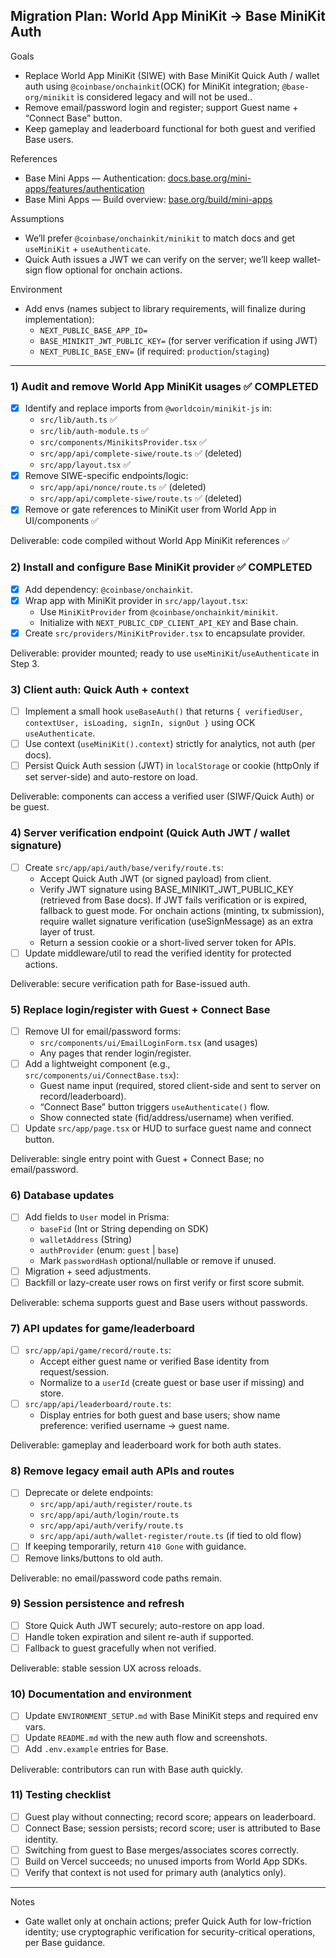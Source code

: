 ## Migration Plan: World App MiniKit → Base MiniKit Auth

Goals

- Replace World App MiniKit (SIWE) with Base MiniKit Quick Auth / wallet auth using `@coinbase/onchainkit`(OCK) for MiniKit integration; `@base-org/minikit` is considered legacy and will not be used..
- Remove email/password login and register; support Guest name + “Connect Base” button.
- Keep gameplay and leaderboard functional for both guest and verified Base users.

References

- Base Mini Apps — Authentication: [docs.base.org/mini-apps/features/authentication](https://docs.base.org/mini-apps/features/authentication)
- Base Mini Apps — Build overview: [base.org/build/mini-apps](https://www.base.org/build/mini-apps)

Assumptions

- We’ll prefer `@coinbase/onchainkit/minikit` to match docs and get `useMiniKit` + `useAuthenticate`.
- Quick Auth issues a JWT we can verify on the server; we’ll keep wallet-sign flow optional for onchain actions.

Environment

- Add envs (names subject to library requirements, will finalize during implementation):
  - `NEXT_PUBLIC_BASE_APP_ID=`
  - `BASE_MINIKIT_JWT_PUBLIC_KEY=` (for server verification if using JWT)
  - `NEXT_PUBLIC_BASE_ENV=` (if required: `production`/`staging`)

---

### 1) Audit and remove World App MiniKit usages ✅ COMPLETED

- [x] Identify and replace imports from `@worldcoin/minikit-js` in:
  - `src/lib/auth.ts` ✅
  - `src/lib/auth-module.ts` ✅
  - `src/components/MinikitsProvider.tsx` ✅
  - `src/app/api/complete-siwe/route.ts` ✅ (deleted)
  - `src/app/layout.tsx` ✅
- [x] Remove SIWE-specific endpoints/logic:
  - `src/app/api/nonce/route.ts` ✅ (deleted)
  - `src/app/api/complete-siwe/route.ts` ✅ (deleted)
- [x] Remove or gate references to MiniKit user from World App in UI/components ✅

Deliverable: code compiled without World App MiniKit references ✅

### 2) Install and configure Base MiniKit provider ✅ COMPLETED

- [x] Add dependency: `@coinbase/onchainkit`.
- [x] Wrap app with MiniKit provider in `src/app/layout.tsx`:
  - Use `MiniKitProvider` from `@coinbase/onchainkit/minikit`.
  - Initialize with `NEXT_PUBLIC_CDP_CLIENT_API_KEY` and Base chain.
- [x] Create `src/providers/MiniKitProvider.tsx` to encapsulate provider.

Deliverable: provider mounted; ready to use `useMiniKit`/`useAuthenticate` in Step 3.

### 3) Client auth: Quick Auth + context

- [ ] Implement a small hook `useBaseAuth()` that returns `{ verifiedUser, contextUser, isLoading, signIn, signOut }` using OCK `useAuthenticate`.
- [ ] Use context (`useMiniKit().context`) strictly for analytics, not auth (per docs).
- [ ] Persist Quick Auth session (JWT) in `localStorage` or cookie (httpOnly if set server-side) and auto-restore on load.

Deliverable: components can access a verified user (SIWF/Quick Auth) or be guest.

### 4) Server verification endpoint (Quick Auth JWT / wallet signature)

- [ ] Create `src/app/api/auth/base/verify/route.ts`:
  - Accept Quick Auth JWT (or signed payload) from client.
  - Verify JWT signature using BASE_MINIKIT_JWT_PUBLIC_KEY (retrieved from Base docs). If JWT fails verification or is expired, fallback to guest mode. For onchain actions (minting, tx submission), require wallet signature verification (useSignMessage) as an extra layer of trust.
  - Return a session cookie or a short-lived server token for APIs.
- [ ] Update middleware/util to read the verified identity for protected actions.

Deliverable: secure verification path for Base-issued auth.

### 5) Replace login/register with Guest + Connect Base

- [ ] Remove UI for email/password forms:
  - `src/components/ui/EmailLoginForm.tsx` (and usages)
  - Any pages that render login/register.
- [ ] Add a lightweight component (e.g., `src/components/ui/ConnectBase.tsx`):
  - Guest name input (required, stored client-side and sent to server on record/leaderboard).
  - “Connect Base” button triggers `useAuthenticate()` flow.
  - Show connected state (fid/address/username) when verified.
- [ ] Update `src/app/page.tsx` or HUD to surface guest name and connect button.

Deliverable: single entry point with Guest + Connect Base; no email/password.

### 6) Database updates

- [ ] Add fields to `User` model in Prisma:
  - `baseFid` (Int or String depending on SDK)
  - `walletAddress` (String)
  - `authProvider` (enum: `guest` | `base`)
  - Mark `passwordHash` optional/nullable or remove if unused.
- [ ] Migration + seed adjustments.
- [ ] Backfill or lazy-create user rows on first verify or first score submit.

Deliverable: schema supports guest and Base users without passwords.

### 7) API updates for game/leaderboard

- [ ] `src/app/api/game/record/route.ts`:
  - Accept either guest name or verified Base identity from request/session.
  - Normalize to a `userId` (create guest or base user if missing) and store.
- [ ] `src/app/api/leaderboard/route.ts`:
  - Display entries for both guest and base users; show name preference: verified username → guest name.

Deliverable: gameplay and leaderboard work for both auth states.

### 8) Remove legacy email auth APIs and routes

- [ ] Deprecate or delete endpoints:
  - `src/app/api/auth/register/route.ts`
  - `src/app/api/auth/login/route.ts`
  - `src/app/api/auth/verify/route.ts`
  - `src/app/api/auth/wallet-register/route.ts` (if tied to old flow)
- [ ] If keeping temporarily, return `410 Gone` with guidance.
- [ ] Remove links/buttons to old auth.

Deliverable: no email/password code paths remain.

### 9) Session persistence and refresh

- [ ] Store Quick Auth JWT securely; auto-restore on app load.
- [ ] Handle token expiration and silent re-auth if supported.
- [ ] Fallback to guest gracefully when not verified.

Deliverable: stable session UX across reloads.

### 10) Documentation and environment

- [ ] Update `ENVIRONMENT_SETUP.md` with Base MiniKit steps and required env vars.
- [ ] Update `README.md` with the new auth flow and screenshots.
- [ ] Add `.env.example` entries for Base.

Deliverable: contributors can run with Base auth quickly.

### 11) Testing checklist

- [ ] Guest play without connecting; record score; appears on leaderboard.
- [ ] Connect Base; session persists; record score; user is attributed to Base identity.
- [ ] Switching from guest to Base merges/associates scores correctly.
- [ ] Build on Vercel succeeds; no unused imports from World App SDKs.
- [ ] Verify that context is not used for primary auth (analytics only).

---

Notes

- Gate wallet only at onchain actions; prefer Quick Auth for low-friction identity; use cryptographic verification for security-critical operations, per Base guidance.
